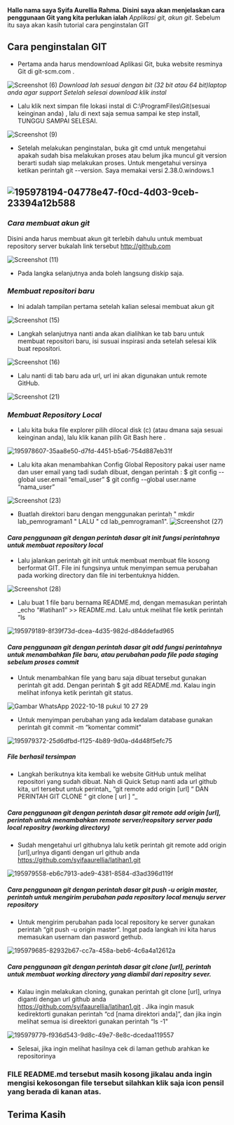 **Hallo nama saya Syifa Aurellia Rahma. Disini saya akan menjelaskan cara penggunaan Git yang kita perlukan ialah** *Applikasi git, akun git*. Sebelum itu saya akan kasih tutorial cara penginstalan GIT
## Cara penginstalan GIT
- Pertama anda harus mendownload Aplikasi Git, buka website resminya Git di git-scm.com .

![Screenshot (6)](https://user-images.githubusercontent.com/115867244/196310544-cce36f02-5d17-4b16-a7d9-0e1495c54612.png)
*Download lah sesuai dengan bit (32 bit atau 64 bit)laptop anda agar support Setelah selesai download klik instal*

- Lalu klik next simpan file lokasi instal di C:\ProgramFiles\Git(sesuai keinginan anda) , lalu di next saja semua sampai ke step install, TUNGGU SAMPAI SELESAI.

![Screenshot (9)](https://user-images.githubusercontent.com/115867244/196310728-e5b24c6e-dd46-4237-b502-1bdea9b6f5ea.png)
- Setelah melakukan penginstalan, buka git cmd untuk mengetahui apakah sudah bisa melakukan proses atau belum jika muncul git version berarti sudah siap melakukan proses. Untuk mengetahui versinya ketikan perintah git --version. Saya memakai versi 2.38.0.windows.1

![195978194-04778e47-f0cd-4d03-9ceb-23394a12b588](https://user-images.githubusercontent.com/115867244/196311099-f32dcaad-5585-41ec-a306-d3de84117fd8.png)
----------------------------------------------------------------------
### _Cara membuat akun git_
Disini anda harus membuat akun git terlebih dahulu untuk membuat repository server bukalah link tersebut http://github.com 

![Screenshot (11)](https://user-images.githubusercontent.com/115867244/196312753-e854ffb7-2a91-4dcb-b7c3-5ee2c592f376.png)
- Pada langka selanjutnya anda boleh langsung diskip saja.
### _Membuat repositori baru_
- Ini adalah tampilan pertama setelah kalian selesai membuat akun git 

![Screenshot (15)](https://user-images.githubusercontent.com/115867244/196313455-e0e49019-503d-4c6c-ad19-b107f949c159.png)
- Langkah selanjutnya nanti anda akan dialihkan ke tab baru untuk membuat repositori baru, isi susuai inspirasi anda setelah selesai klik buat repositori. 

![Screenshot (16)](https://user-images.githubusercontent.com/115867244/196314043-3e570f87-320c-4b45-8696-b2b221868672.png)
- Lalu nanti di tab baru ada url, url ini akan digunakan untuk remote GitHub. 

![Screenshot (21)](https://user-images.githubusercontent.com/115867244/196314275-969e426a-950e-4d7b-bfa8-77649b01d009.png)
### _Membuat Repository Local_
- Lalu kita buka file explorer pilih dilocal disk (c) (atau dmana saja sesuai keinginan anda), lalu klik kanan pilih Git Bash here . 

![195978607-35aa8e50-d7fd-4451-b5a6-754d887eb31f](https://user-images.githubusercontent.com/115867244/196315122-4b4e3123-4f9f-4cb8-bf3d-131d0156cfe9.png)
- Lalu kita akan menambahkan Config Global Repository pakai user name dan user email yang tadi sudah dibuat, dengan perintah : $ git config --global user.email “email_user” $ git config --global user.name “nama_user” 

![Screenshot (23)](https://user-images.githubusercontent.com/115867244/196315447-747d0f95-1664-4b2a-93f3-02634d30b2ab.png)
- Buatlah direktori baru dengan menggunakan perintah " mkdir lab_pemrograman1 " LALU " cd lab_pemrograman1". ![Screenshot (27)](https://user-images.githubusercontent.com/115867244/196316528-76da5009-399e-4f2c-b73a-90b9d29df5fe.png)

#### _Cara penggunaan git dengan perintah dasar git init fungsi perintahnya untuk membuat repository local_
- Lalu jalankan perintah git init untuk membuat membuat file kosong berformat GIT. File ini fungsinya untuk menyimpan semua perubahan pada working directory dan file ini terbentuknya hidden. 

![Screenshot (28)](https://user-images.githubusercontent.com/115867244/196324470-3f7fe089-d8af-46f4-9d4c-443b976712fe.png)
- Lalu buat 1 file baru bernama README.md, dengan memasukan perintah _echo “#latihan1” >> README.md. Lalu untuk melihat file ketik perintah “ls 

![195979189-8f39f73d-dcea-4d35-982d-d84ddefad965](https://user-images.githubusercontent.com/115867244/196325065-4de74835-5594-463d-bede-4a47a3b35906.png)

#### _Cara penggunaan git dengan perintah dasar git add fungsi perintahnya untuk menambahkan file baru, atau perubahan pada file pada staging sebelum proses commit_
- Untuk menambahkan file yang baru saja dibuat tersebut gunakan perintah git add. Dengan perintah $ git add README.md. Kalau ingin melihat infonya ketik perintah git status. 

![Gambar WhatsApp 2022-10-18 pukul 10 27 29](https://user-images.githubusercontent.com/115867244/196329136-2be1fd10-0b69-4009-8b22-0b1f7facb700.jpg)
- Untuk menyimpan perubahan yang ada kedalam database gunakan perintah git commit -m “komentar commit" 

![195979372-25d6dfbd-f125-4b89-9d0a-d4d48f5efc75](https://user-images.githubusercontent.com/115867244/196329295-e464dbe1-75e1-4844-8f9b-06d88c82e818.png)

##### File berhasil tersimpan
- Langkah berikutnya kita kembali ke website GitHub untuk melihat repositori yang sudah dibuat. Nah di Quick Setup nanti ada url github kita, url tersebut untuk perintah_ “git remote add origin [url] “ DAN PERINTAH GIT CLONE “ git clone [ url ] “_

##### Cara penggunaan git dengan perintah dasar git remote add origin [url], perintah untuk menambahkan remote server/reopsitory server pada local repositry (working directory)
- Sudah mengetahui url githubnya lalu ketik perintah git remote add origin [url],urlnya diganti dengan url github anda https://github.com/syifaaurellia/latihan1.git

![195979558-eb6c7913-ade9-4381-8584-d3ad396d119f](https://user-images.githubusercontent.com/115867244/196331478-10d49a28-bc8a-41a9-8592-3f9d339e9c29.png)

##### Cara penggunaan git dengan perintah dasar git push -u origin master, perintah untuk mengirim perubahan pada repository local menuju server repository 
- Untuk mengirim perubahan pada local repository ke server gunakan perintah “git push -u origin master”. Ingat pada langkah ini kita harus memasukan usernam dan pasword gethub. 

![195979685-82932b67-cc7a-458a-beb6-4c6a4a12612a](https://user-images.githubusercontent.com/115867244/196332093-66b0eda4-50ff-428d-87e4-8c243d96f105.png)

##### Cara penggunaan git dengan perintah dasar git clone [url], perintah untuk membuat working directory yang diambil dari repositry sever.
- Kalau ingin melakukan cloning, gunakan perintah git clone [url], urlnya diganti dengan url github anda https://github.com/syifaaurellia/latihan1.git . Jika ingin masuk kedirektorti gunakan perintah “cd [nama direktori anda]”, dan jika ingin melihat semua isi direektori gunakan perintah “ls -1"

![195979779-f936d543-9d8c-49e7-8e8c-dcedaa119557](https://user-images.githubusercontent.com/115867244/196332474-2d167090-7ddd-4df9-9899-04db065588a0.png)
- Selesai, jika ingin melihat hasilnya cek di laman gethub arahkan ke repositorinya

### FILE README.md tersebut masih kosong jikalau anda ingin mengisi kekosongan file tersebut silahkan klik saja icon pensil yang berada di kanan atas.

## Terima Kasih
